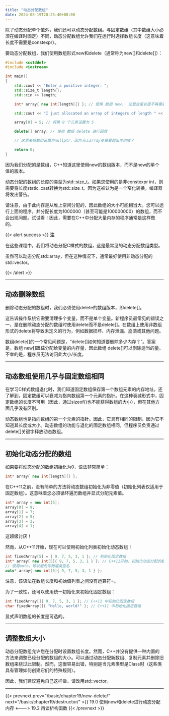 ```yaml
---
title: "动态分配数组"
date: 2024-08-19T20:25:40+08:00
---
```


除了动态分配单个值外，我们还可以动态分配数组。与固定数组（其中数组大小必须在编译时固定）不同，动态分配数组允许我们在运行时选择数组长度（这意味着长度不需要是constexpr）。

要动态分配数组，我们使用数组形式new和delete（通常称为new[]和delete[]）：

```C++
#include <cstddef>
#include <iostream>

int main()
{
    std::cout << "Enter a positive integer: ";
    std::size_t length{};
    std::cin >> length;

    int* array{ new int[length]{} }; // 使用 数组 new.  注意这里长度不再需要是常量了!

    std::cout << "I just allocated an array of integers of length " << length << '\n';

    array[0] = 5; // 将第 0 个元素设置为 5

    delete[] array; // 使用 数组 delete 进行回收

    // 这里未将数组设置为nullptr，因为马上array变量要超出作用域了

    return 0;
}
```

因为我们分配的是数组，C++知道这里使用new的数组版本，而不是new的单个值的版本。

动态分配的数组的长度的类型为std::size_t。如果您使用的是非constexpr int，则需要将长度static_cast转换为std::size_t。因为这被认为是一个窄化转换，编译器将发出警告。

请注意，由于此内存是从堆上空间分配的，因此数组的大小可能相当大。您可以运行上面的程序，并分配长度为1000000（甚至可能是100000000）的数组，而不会出现问题。试试看！因此，需要在C++中分配大量内存的程序通常是这样做的。

{{< alert success >}}
**注**

在这些课程中，我们将动态分配C样式的数组，这是最常见的动态分配数组类型。

虽然可以动态分配std::array，但在这种情况下，通常最好使用非动态分配的std:∶vector。

{{< /alert >}}

***
## 动态删除数组

删除动态分配的数组时，我们必须使用delete的数组版本，即delete[]。

这告诉操作系统它需要清理多个变量，而不是单个变量。新程序员最常见的错误之一，是在删除动态分配的数组时使用delete而不是delete[]。在数组上使用非数组形式的delete将导致未定义的行为，例如数据损坏、内存泄漏、崩溃或其他问题。

数组delete[]的一个常见问题是，“delete[]如何知道要删除多少内存？”。答案是，数组 new[]跟踪分配给变量的内存量，因此数组 delete[]可以删除适当的量。不幸的是，程序员无法访问此大小/长度。

***
## 动态数组使用几乎与固定数组相同

在学习C样式数组退化时，我们知道固定数组保存第一个数组元素的内存地址。还了解到，固定数组可以衰减为指向数组第一个元素的指针。在这种衰减形式中，固定数组的长度不可用（因此，通过sizeof()也不能获得数组的大小），但在其他方面几乎没有区别。

动态数组也是指向数组的第一个元素的指针。因此，它具有相同的限制，因为它不知道其长度或大小。动态数组的功能与退化的固定数组相同，但程序员负责通过delete[]关键字释放动态数组。

***
## 初始化动态分配的数组

如果要将动态分配的数组初始化为0，语法非常简单：

```C++
int* array{ new int[length]{} };
```

在C++11之前，没有简单的方法将动态数组初始化为非零值（初始化列表仅适用于固定数组）。这意味着您必须循环遍历数组并显式分配元素值。

```C++
int* array = new int[5];
array[0] = 9;
array[1] = 7;
array[2] = 5;
array[3] = 3;
array[4] = 1;
```

这超级讨厌！

然而，从C++11开始，现在可以使用初始化列表初始化动态数组！

```C++
int fixedArray[5] = { 9, 7, 5, 3, 1 }; // 初始化固定数组
int* array{ new int[5]{ 9, 7, 5, 3, 1 } }; // C++11开始，初始化动态分配的数组
// 使用auto，可以避免写两遍类型名
auto* array{ new int[5]{ 9, 7, 5, 3, 1 } };
```

注意，该语法在数组长度和初始值列表之间没有运算符=。

为了一致性，还可以使用统一初始化来初始化固定数组：

```C++
int fixedArray[]{ 9, 7, 5, 3, 1 }; // C++11 中初始化固定数组
char fixedArray[]{ "Hello, world!" }; // C++11 中初始化固定数组
```

显式声明数组的长度是可选的。

***
## 调整数组大小

动态分配数组允许您在分配时设置数组长度。然而，C++并没有提供一种内置的方法来调整已经分配的数组的大小。可以通过动态分配新数组、复制元素并删除旧数组来绕过此限制。然而，这很容易出错，特别是当元素类型是Class时（这些类具有管理如何创建它们的特殊规则）。

因此，我们建议避免自己这样做。请改用std::vector。

***

{{< prevnext prev="/basic/chapter19/new-delete/" next="/basic/chapter19/destructor/" >}}
19.0 使用new和delete进行动态分配内存
<--->
19.2 再谈析构函数
{{< /prevnext >}}
